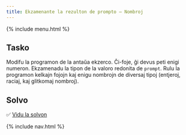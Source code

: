 ```yaml
---
title: Ekzamenante la rezulton de prompto — Nombroj
---
```


{% include menu.html %}

## Tasko

Modifu la programon de la antaŭa ekzerco. Ĉi-foje, ĝi devus peti enigi numeron. Ekzamenadu la tipon de la valoro redonita de `prompt`. Rulu la programon kelkajn fojojn kaj enigu nombrojn de diversaj tipoj (entjeroj, raciaj, kaj glitkomaj nombroj).

## Solvo

✅ [Vidu la solvon](solution)

{% include nav.html %}
